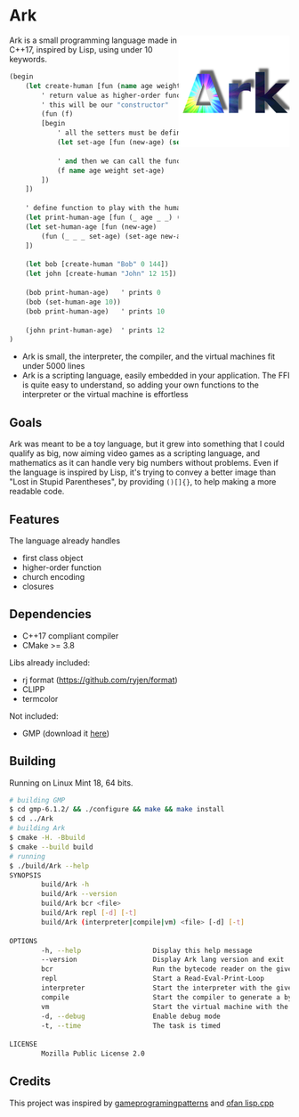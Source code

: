 # Ark

<img align="right" src="images/Ark.png" width=200px>

Ark is a small programming language made in C++17, inspired by Lisp, using under 10 keywords.

```clojure
(begin
    (let create-human [fun (name age weight)
        ' return value as higher-order function to manipulate the data above
        ' this will be our "constructor"
        (fun (f)
        [begin
            ' all the setters must be defined in this scope
            (let set-age [fun (new-age) (set age new-age)])

            ' and then we can call the function
            (f name age weight set-age)
        ])
    ])

    ' define function to play with the human more easily
    (let print-human-age [fun (_ age _ _) (print age)])
    (let set-human-age [fun (new-age)
        (fun (_ _ _ set-age) (set-age new-age))
    ])

    (let bob [create-human "Bob" 0 144])
    (let john [create-human "John" 12 15])

    (bob print-human-age)   ' prints 0
    (bob (set-human-age 10))
    (bob print-human-age)   ' prints 10

    (john print-human-age)  ' prints 12
)
```

* Ark is small, the interpreter, the compiler, and the virtual machines fit under 5000 lines
* Ark is a scripting language, easily embedded in your application. The FFI is quite easy to understand, so adding your own functions to the interpreter or the virtual machine is effortless

## Goals

Ark was meant to be a toy language, but it grew into something that I could qualify as big, now aiming video games as a scripting language, and mathematics as it can handle very big numbers without problems. Even if the language is inspired by Lisp, it's trying to convey a better image than "Lost in Stupid Parentheses", by providing `()[]{}`, to help making a more readable code.

## Features

The language already handles
* first class object
* higher-order function
* church encoding
* closures

## Dependencies

* C++17 compliant compiler
* CMake >= 3.8

Libs already included:
* rj format (https://github.com/ryjen/format)
* CLIPP
* termcolor

Not included:
* GMP (download it [here](https://ftp.gnu.org/gnu/gmp/gmp-6.1.2.tar.bz2))

## Building

Running on Linux Mint 18, 64 bits.

```bash
# building GMP
$ cd gmp-6.1.2/ && ./configure && make && make install
$ cd ../Ark
# building Ark
$ cmake -H. -Bbuild
$ cmake --build build
# running
$ ./build/Ark --help
SYNOPSIS
        build/Ark -h 
        build/Ark --version 
        build/Ark bcr <file> 
        build/Ark repl [-d] [-t] 
        build/Ark (interpreter|compile|vm) <file> [-d] [-t] 

OPTIONS
        -h, --help                  Display this help message
        --version                   Display Ark lang version and exit
        bcr                         Run the bytecode reader on the given file
        repl                        Start a Read-Eval-Print-Loop
        interpreter                 Start the interpreter with the given Ark source file
        compile                     Start the compiler to generate a bytecode file from the given Ark source file
        vm                          Start the virtual machine with the given bytecode file
        -d, --debug                 Enable debug mode
        -t, --time                  The task is timed

LICENSE
        Mozilla Public License 2.0
```

## Credits

This project was inspired by [gameprogramingpatterns](http://gameprogrammingpatterns.com/bytecode.html) and [ofan lisp.cpp](https://gist.github.com/ofan/721464)